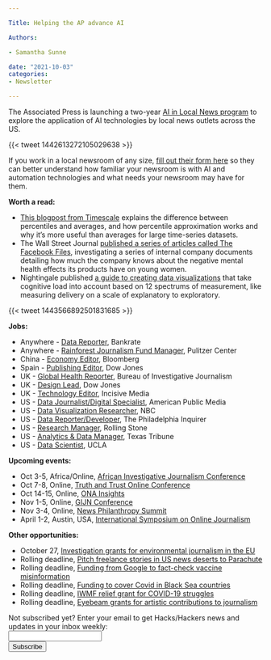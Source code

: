 ```yaml
---

Title: Helping the AP advance AI

Authors: 

- Samantha Sunne

date: "2021-10-03" 
categories: 
- Newsletter

---
```


The Associated Press is launching a two-year [AI in Local News program](https://blog.ap.org/announcements/ap-launches-local-news-ai-project-with-knight-foundation) to explore the application of AI technologies by local news outlets across the US. 

{{< tweet 1442613272105029638 >}}

If you work in a local newsroom of any size, [fill out their form here](https://www.research.net/r/AP-Local-AI) so they can better understand how familiar your newsroom is with AI and automation technologies and what needs your newsroom may have for them.

**Worth a read:**



* [This blogpost from Timescale](https://blog.timescale.com/blog/how-percentile-approximation-works-and-why-its-more-useful-than-averages/) explains the difference between percentiles and averages, and how percentile approximation works and why it’s more useful than averages for large time-series datasets.
* The Wall Street Journal [published a series of articles called The Facebook Files](https://www.wsj.com/articles/the-facebook-files-11631713039), investigating a series of internal company documents detailing how much the company knows about the negative mental health effects its products have on young women. 
* Nightingale published [a guide to creating data visualizations](https://nightingaledvs.com/cognitive-load-as-a-guide-12-spectrums-to-improve-your-data-visualizations/) that take cognitive load into account based on 12 spectrums of measurement, like measuring delivery on a scale of explanatory to exploratory. 

{{< tweet 1443566892501831685 >}}

**Jobs:**



* Anywhere - [Data Reporter](https://www.redventures.com/careers/apply/3515842), Bankrate
* Anywhere - [Rainforest Journalism Fund Manager](https://pulitzercenter.org/employment-opportunity-rainforest-journalism-fund-manager), Pulitzer Center
* China - [Economy Editor](https://talkingbiznews.com/biz-news-help-wanted/bloomberg-seeks-china-economy-editor-in-hong-kong-2/), Bloomberg
* Spain - [Publishing Editor](https://talkingbiznews.com/biz-news-help-wanted/bloomberg-seeks-china-economy-editor-in-hong-kong-2/), Dow Jones
* UK - [Global Health Reporter](https://www.thebureauinvestigates.com/blog/2021-09-14/were-hiring-apply-to-be-our-lead-global-health-reporter), Bureau of Investigative Journalism
* UK - [Design Lead](https://www.cisionjobs.co.uk/job/104646/design-lead/), Dow Jones
* UK - [Technology Editor](https://www.cisionjobs.co.uk/job/104651/incisive-works-editor-technology-content/), Incisive Media
* US - [Data Journalist/Digital Specialist](https://www.ire.org/job-center/data-journalist-digital-specialist/), American Public Media
* US - [Data Visualization Researcher](https://www.linkedin.com/jobs/view/2732590191/), NBC
* US - [Data Reporter/Developer](https://us60.dayforcehcm.com/CandidatePortal/en-US/philainquirer/Posting/View/301), The Philadelphia Inquirer
* US - [Research Manager](https://www.linkedin.com/jobs/view/rolling-stone-research-chief-at-penske-media-corporation-2736191085/), Rolling Stone
* US - [Analytics & Data Manager](https://www.texastribune.org/jobs/analytics-and-data-manager/), Texas Tribune
* US - [Data Scientist](https://law.ucla.edu/sites/default/files/PDFs/Prison_Law_and_Policy/Behind_Bars_Data_Scientist_Job_Posting_Sept_29_2021.pdf), UCLA

**Upcoming events:**



* Oct 3-5, Africa/Online, [African Investigative Journalism Conference](https://aijc.africa/wp-content/uploads/2021/03/AIJC-Five-Cities-call-2.pdf)
* Oct 7-8, Online, [Truth and Trust Online Conference](https://truthandtrustonline.com)
* Oct 14-15, Online, [ONA Insights](http://insights.journalists.org/)
* Nov 1-5, Online, [GIJN Conference](https://gijn.org/2021/03/24/the-global-investigative-journalism-conference-goes-online-oct-2021-we-head-to-sydney-in-22/)
* Nov 3-4, Online, [News Philanthropy Summit](https://www.lenfestinstitute.org/news-philanthropy-network/2021-news-philanthropy-network-summit-announcement/)
* April 1-2, Austin, USA, [International Symposium on Online Journalism](https://isoj.org/)

**Other opportunities:**



* October 27, [Investigation grants for environmental journalism in the EU](https://www.journalismfund.eu/investigation-grants-environmental-journalism)
* Rolling deadline, [Pitch freelance stories in US news deserts to Parachute](https://parachutemagazine.com/)
* Rolling deadline, [Funding from Google to fact-check vaccine misinformation](https://blog.google/outreach-initiatives/google-news-initiative/open-fund-projects-debunking-vaccine-misinformation/)
* Rolling deadline, [Funding to cover Covid in Black Sea countries](https://www.gmfus.org/program/black-sea-trust-regional-cooperation)
* Rolling deadline, [IWMF relief grant for COVID-19 struggles](https://iwmf.submittable.com/submit/41e7f7ce-db40-4ff6-873f-e24450e27497/journalism-relief-fund-english)
* Rolling deadline, [Eyebeam grants for artistic contributions to journalism](https://www.eyebeam.org/eyebeam-center-for-the-future-of-journalism/)

<div id="mc_embed_signup"><form id="mc-embedded-subscribe-form" class="validate" action="//hackshackers.us1.list-manage.com/subscribe/post?u=c56f2e53d5ed6ef87f8aaa75c&amp;id=fb2bc6f10b" method="post" name="mc-embedded-subscribe-form" novalidate="" target="_blank">

<div id="mc_embed_signup_scroll">

<div class="mc-field-group"><label for="mce-EMAIL">Not subscribed yet? Enter your email to get Hacks/Hackers news and updates in your inbox weekly:  </label></div>

<div class="mc-field-group"><input id="mce-EMAIL" class="required email" name="EMAIL" type="email" value="" /></div>

<!-- real people should not fill this in and expect good things - do not remove this or risk form bot signups-->

<div style="position: absolute; left: -5000px;"><input tabindex="-1" name="b_c56f2e53d5ed6ef87f8aaa75c_fb2bc6f10b" type="text" value="" /></div>

<div class="clear"><input id="mc-embedded-subscribe" class="button" name="subscribe" type="submit" value="Subscribe" /></div>

</div>

</form></div>

<!--End mc_embed_signup-->

<meta name="twitter:card" content="summary">

<meta name="twitter:image:src" content="https://hackshackers.com/content-images/about/hackshackers_logomark.png">
